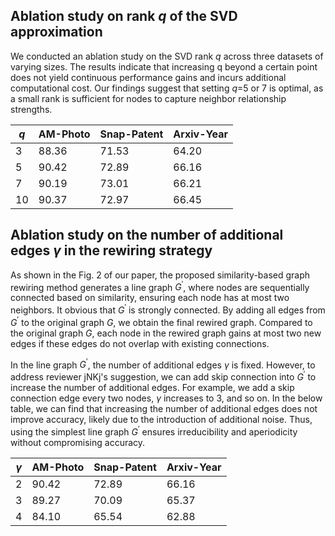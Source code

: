 ## Ablation study on rank $q$ of the SVD approximation

We conducted an ablation study on the SVD rank $q$ across three datasets of varying sizes. The results indicate that increasing q beyond a certain point does not yield continuous performance gains and incurs additional computational cost. Our findings suggest that setting $q$=5 or 7 is optimal, as a small rank is sufficient for nodes to capture neighbor relationship strengths.

| $q$ | AM-Photo | Snap-Patent | Arxiv-Year |
| ----- | -------- | ----------- | ---------- |
| 3     | 88.36    | 71.53       | 64.20      |
| 5     | 90.42    | 72.89       | 66.16      |
| 7     | 90.19    | 73.01       | 66.21      |
| 10    | 90.37    | 72.97       | 66.45      |

## Ablation study on the number of additional edges $\gamma$ in the rewiring strategy

As shown in the Fig. 2 of our paper, the proposed similarity-based graph rewiring method generates a line graph $G^\prime$, where nodes are sequentially connected based on similarity, ensuring each node has at most two neighbors. It obvious that $G^\prime$ is strongly connected.  By adding all edges from $G^\prime$ to the original graph $G$, we obtain the final rewired graph. Compared to the original graph $G$, each node in the rewired graph gains at most two new edges if these edges do not overlap with existing connections.

In the line graph $G^\prime$, the number of additional edges $\gamma$ is fixed. However, to address reviewer jNKj's suggestion, we can add skip connection into $G^\prime$ to increase the number of additional edges. For example, we add a skip connection edge every two nodes, $\gamma$ increases to 3, and so on. In the below table, we can find that increasing the number of additional edges does not improve accuracy, likely due to the introduction of additional noise. Thus, using the simplest line graph $G^\prime$ ensures irreducibility and aperiodicity without compromising accuracy.

| $\gamma$ | AM-Photo | Snap-Patent | Arxiv-Year |
| ---------- | -------- | ----------- | ---------- |
| 2          | 90.42    | 72.89       | 66.16      |
| 3          | 89.27    | 70.09       | 65.37      |
| 4          | 84.10    | 65.54       | 62.88      |
